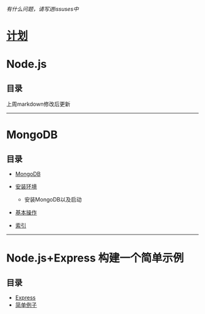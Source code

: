 *有什么问题，请写进issuses中*

# [计划](https://github.com/Aria486/Yukina/blob/master/book/plan/plan.md)


# Node.js
## 目录
上周markdown修改后更新

********************************************


# MongoDB
## 目录
* [MongoDB](https://github.com/Aria486/Yukina/blob/master/book/MongoDB.md)  

* [安装环境](https://github.com/Aria486/Yukina/blob/master/book/%E5%AE%89%E8%A3%85%E7%8E%AF%E5%A2%83.md)  
  * 安装MongoDB以及启动 
* [基本操作](https://github.com/Aria486/Yukina/blob/master/book/%E5%9F%BA%E6%9C%AC%E6%93%8D%E4%BD%9C.md)  
* [索引]()        


*****************************************************



# Node.js+Express 构建一个简单示例
## 目录  
* [Express](https://github.com/Aria486/Yukina/blob/master/book/Express/%E5%88%9D%E5%A7%8B%E5%8C%96%E4%B8%80%E4%B8%AAExpress.md)  
* [简单例子](https://github.com/Aria486/Yukina/blob/master/book/Express/%E7%AE%80%E5%8D%95%E4%BE%8B%E5%AD%90.md)




